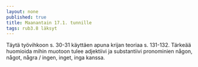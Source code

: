 ```yaml
---
layout: none
published: true
title: Maanantain 17.1. tunnille
tags: rub3.8 läksyt
---
```

Täytä työvihkoon s. 30-31 käyttäen apuna krijan teoriaa s. 131-132. Tärkeää huomioida mihin muotoon tulee adjektiivi ja substantiivi pronominien någon, något, några / ingen, inget, inga kanssa.


